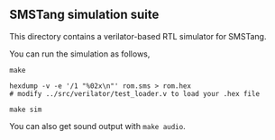 
## SMSTang simulation suite

This directory contains a verilator-based RTL simulator for SMSTang.

You can run the simulation as follows,

```
make

hexdump -v -e '/1 "%02x\n"' rom.sms > rom.hex
# modify ../src/verilator/test_loader.v to load your .hex file

make sim
```

You can also get sound output with `make audio`.